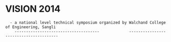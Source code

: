  VISION 2014
=============
      - a national level technical symposium organized by Walchand College of Engineering, Sangli
        -------------------------------------             ---------------------------------------
